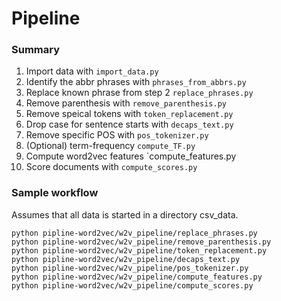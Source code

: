 # Pipeline

### Summary

1. Import data with `import_data.py`
2. Identify the abbr phrases with `phrases_from_abbrs.py`
3. Replace known phrase from step 2 `replace_phrases.py`
4. Remove parenthesis with `remove_parenthesis.py`
5. Remove speical tokens with `token_replacement.py`
6. Drop case for sentence starts with `decaps_text.py`
7. Remove specific POS with `pos_tokenizer.py`
8. (Optional) term-frequency `compute_TF.py`
9. Compute word2vec features `compute_features.py
10. Score documents with `compute_scores.py`

### Sample workflow

Assumes that all data is started in a directory csv_data.

    python pipline-word2vec/w2v_pipeline/replace_phrases.py
    python pipline-word2vec/w2v_pipeline/remove_parenthesis.py
    python pipline-word2vec/w2v_pipeline/token_replacement.py
    python pipline-word2vec/w2v_pipeline/decaps_text.py
    python pipline-word2vec/w2v_pipeline/pos_tokenizer.py
    python pipline-word2vec/w2v_pipeline/compute_features.py
    python pipline-word2vec/w2v_pipeline/compute_scores.py

